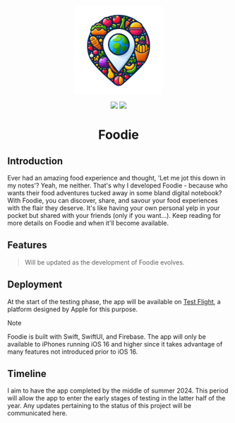 <p align='center'>
  <img width="200px" src="https://github.com/JacobPantuso/Foodie/blob/main/Foodie/Foodie/Assets.xcassets/FoodieLogo.imageset/foodie.png?raw=true">
  <p float='left' align="middle">
    <img width="52px" src="https://developer.apple.com/assets/elements/icons/swiftui/swiftui-96x96_2x.png">
    <img width="110px" src="https://firebase.google.com/static/images/brand-guidelines/logo-built_black.png">
  </p>
</p>

<h1 align='center'>Foodie</h1>

## Introduction
Ever had an amazing food experience and thought, 'Let me jot this down in my notes'? Yeah, me neither. That's why I developed Foodie - because who wants their food adventures tucked away in some bland digital notebook? With Foodie, you can discover, share, and savour your food experiences with the flair they deserve. It's like having your own personal yelp in your pocket but shared with your friends (only if you want...). Keep reading for more details on Foodie and when it'll become available.

## Features
> Will be updated as the development of Foodie evolves.

## Deployment
At the start of the testing phase, the app will be available on [Test Flight](https://testflight.apple.com), a platform designed by Apple for this purpose.
> [!NOTE]  
> Foodie is built with Swift, SwiftUI, and Firebase. The app will only be available to iPhones running iOS 16 and higher since it takes advantage of many features not introduced prior to iOS 16.

## Timeline
I aim to have the app completed by the middle of summer 2024. This period will allow the app to enter the early stages of testing in the latter half of the year. Any updates pertaining to the status of this project will be communicated here.
